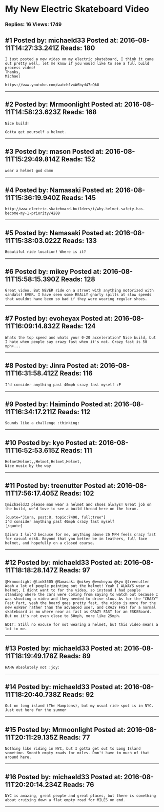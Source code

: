 # My New Electric Skateboard Video

### Replies: 16 Views: 1749

## \#1 Posted by: michaeld33 Posted at: 2016-08-11T14:27:33.241Z Reads: 180

```
I just posted a new video on my electric skateboard, I think it came out pretty well, let me know if you would like to see a full build process video!
Thanks,
Michael

https://www.youtube.com/watch?v=W6byd47cQk8
```

---
## \#2 Posted by: Mrmoonlight Posted at: 2016-08-11T14:58:23.623Z Reads: 168

```
Nice build!

Gotta get yourself a helmet.
```

---
## \#3 Posted by: mason Posted at: 2016-08-11T15:29:49.814Z Reads: 152

```
wear a helmet god damn
```

---
## \#4 Posted by: Namasaki Posted at: 2016-08-11T15:36:19.940Z Reads: 145

```
http://www.electric-skateboard.builders/t/why-helmet-safety-has-become-my-1-priority/4288
```

---
## \#5 Posted by: Namasaki Posted at: 2016-08-11T15:38:03.022Z Reads: 133

```
Beautiful ride location! Where is it?
```

---
## \#6 Posted by: mikey Posted at: 2016-08-11T15:58:15.390Z Reads: 128

```
Great video. But NEVER ride on a street with anything motorized with sandals! EVER. I have seen some REALLY gnarly spills at slow speeds that wouldnt have been so bad if they were wearing regular shoes.
```

---
## \#7 Posted by: evoheyax Posted at: 2016-08-11T16:09:14.832Z Reads: 124

```
Whats the top speed and whats your 0-20 acceleration? Nice build, but I hate when people say crazy fast when it's not. Crazy fast is 50 mph+...
```

---
## \#8 Posted by: Jinra Posted at: 2016-08-11T16:31:58.412Z Reads: 116

```
I'd consider anything past 40mph crazy fast myself :P
```

---
## \#9 Posted by: Haimindo Posted at: 2016-08-11T16:34:17.211Z Reads: 112

```
Sounds like a challenge :thinking:
```

---
## \#10 Posted by: kyo Posted at: 2016-08-11T16:52:53.615Z Reads: 111

```
HelmetHelmet,,Helmet,Helmet,Helmet,
Nice music by the way
```

---
## \#11 Posted by: treenutter Posted at: 2016-08-11T17:56:17.405Z Reads: 102

```
@michaeld33 please man wear a helmet and shoes always! Great job on the build, we'd love to see a build thread here on the forum.

[quote="Jinra, post:8, topic:7490, full:true"]
I'd consider anything past 40mph crazy fast myself
[/quote]

@Jinra I lol'd because for me, anything above 26 MPH feels crazy fast for casual esk8. Beyond that you better be in leathers, full face helmet, and hopefully on a closed course.
```

---
## \#12 Posted by: michaeld33 Posted at: 2016-08-11T18:18:28.147Z Reads: 97

```
@Mrmoonlight @link5505 @Namasaki @mikey @evoheyax @kyo @treenutter       Woah a lot of people pointing out the helmet! Yeah I ALWAYS wear a helmet, I didnt want to for the video, so instead I had people standing where the cars were coming from saying to watch out because I was shooting a video and they needed to drive slow. As for the "CRAZY" Fast Part, yeah the board goes pretty fast, the video is more for the new esk8er rather than the advanced user, and CRAZY FAST for a normal skateboard is no where near as fast as CRAZY FAST for an ESK8Board. But no it's not even close to 50mph, more like 25mph.

EDIT: Still no excuse for not wearing a helmet, but this video means a lot to me.
```

---
## \#13 Posted by: michaeld33 Posted at: 2016-08-11T18:19:49.178Z Reads: 89

```
HAHA Absolutely not :joy:
```

---
## \#14 Posted by: michaeld33 Posted at: 2016-08-11T18:20:40.738Z Reads: 92

```
Out on long island (The Hamptons), but my usual ride spot is in NYC. Just out here for the summer
```

---
## \#15 Posted by: Mrmoonlight Posted at: 2016-08-11T20:11:29.135Z Reads: 77

```
Nothing like riding in NYC, but I gotta get out to Long Island sometime. Smooth empty roads for miles. Don't have to much of that around here.
```

---
## \#16 Posted by: michaeld33 Posted at: 2016-08-11T20:20:14.234Z Reads: 76

```
NYC is amazing, great people and great places, but there is something about cruising down a flat empty road for MILES on end.
```

---
